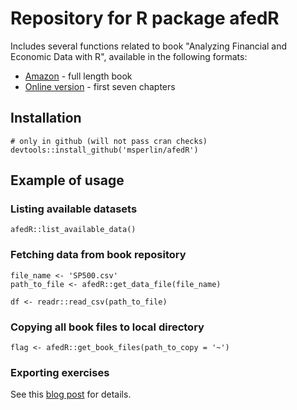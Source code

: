 # Repository for R package afedR 

Includes several functions related to book "Analyzing Financial and Economic Data with R", available in the following formats:

- [Amazon](https://www.amazon.com/dp/B084LSNXMN) - full length book
- [Online version](https://www.msperlin.com/afedR/) - first seven chapters


## Installation

```
# only in github (will not pass cran checks)
devtools::install_github('msperlin/afedR')
```

## Example of usage

### Listing available datasets

```
afedR::list_available_data()
```

### Fetching data from book repository

```
file_name <- 'SP500.csv'
path_to_file <- afedR::get_data_file(file_name)

df <- readr::read_csv(path_to_file)
```

### Copying all book files to local directory

```
flag <- afedR::get_book_files(path_to_copy = '~')
```

### Exporting exercises

See this [blog post](https://www.msperlin.com/blog/post/2021-02-28-dynamic-exercises-afedr/) for details.

